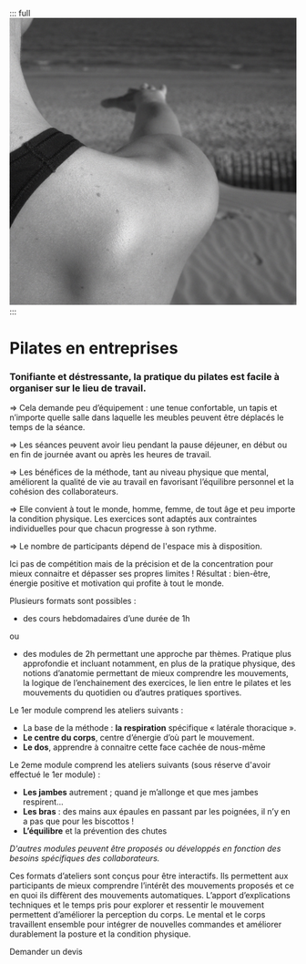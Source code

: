 ::: full
![description de l'image](../images/anne-gabrielle-com-pilates-03.jpg)
:::

# Pilates en entreprises

### Tonifiante et déstressante, la pratique du pilates est facile à organiser sur le lieu de travail.

=> Cela demande peu d’équipement : une tenue confortable, un tapis et n’importe quelle salle dans laquelle les meubles peuvent être déplacés le temps de la séance.

=> Les séances peuvent avoir lieu pendant la pause déjeuner, en début ou en fin de journée avant ou après les heures de travail.

=> Les bénéfices de la méthode, tant au niveau physique que mental, améliorent la qualité de vie au travail en favorisant l’équilibre personnel et la cohésion des collaborateurs.   

=> Elle convient à tout le monde, homme, femme, de tout âge et peu importe la condition physique. Les exercices sont adaptés aux contraintes individuelles pour que chacun progresse à son rythme. 

=> Le nombre de participants dépend de l'espace mis à disposition.

Ici pas de compétition mais de la précision et de la concentration pour mieux connaitre et dépasser ses propres limites ! Résultat : bien-être, énergie positive et motivation qui profite à tout le monde.


Plusieurs formats sont possibles :
-	des cours hebdomadaires d’une durée de 1h

ou
-	des modules de 2h permettant une approche par thèmes. 
Pratique plus approfondie et incluant notamment, en plus de la pratique physique, des notions d’anatomie permettant de mieux comprendre les mouvements, la logique de l’enchainement des exercices, le lien entre le pilates et les mouvements du quotidien ou d’autres pratiques sportives.

Le 1er module comprend les ateliers suivants :
- La base de la méthode : **la respiration** spécifique « latérale thoracique ».
- **Le centre du corps**, centre d’énergie d’où part le mouvement.
- **Le dos**, apprendre à connaitre cette face cachée de nous-même

Le 2eme module comprend les ateliers suivants (sous réserve d'avoir effectué le 1er module) :
- **Les jambes** autrement ; quand je m’allonge et que mes jambes respirent...
- **Les bras** : des mains aux épaules en passant par les poignées, il n’y en a pas que pour les biscottos !
- **L’équilibre** et la prévention des chutes 

_D'autres modules peuvent être proposés ou développés en fonction des besoins spécifiques des collaborateurs._

Ces formats d’ateliers sont conçus pour être interactifs. Ils permettent aux participants de mieux comprendre l’intérêt des mouvements proposés et ce en quoi ils diffèrent des mouvements automatiques. L’apport d’explications techniques et le temps pris pour explorer et ressentir le mouvement permettent d’améliorer la perception du corps. Le mental et le corps travaillent ensemble pour intégrer de nouvelles commandes et améliorer durablement la posture et la condition physique.

<Button-link href="mailto:pilates@anne-gabrielle.com?&body=Bonjour, je souhaite organiser un cours de pilate en entreprise.">Demander un devis</Button-link>
